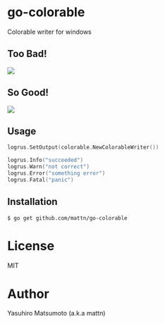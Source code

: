 # go-colorable

Colorable writer for windows

## Too Bad!

![](https://raw.githubusercontent.com/mattn/go-colorable/gh-pages/bad.png)


## So Good!

![](https://raw.githubusercontent.com/mattn/go-colorable/gh-pages/good.png)

## Usage

```go
logrus.SetOutput(colorable.NewColorableWriter())

logrus.Info("succeeded")
logrus.Warn("not correct")
logrus.Error("something error")
logrus.Fatal("panic")
```

## Installation

```
$ go get github.com/mattn/go-colorable
```

# License

MIT

# Author

Yasuhiro Matsumoto (a.k.a mattn)
